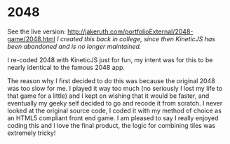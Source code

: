 2048
====

See the live version: http://jakeruth.com/portfolioExternal/2048-game/2048.html
*I created this back in college, since then KineticJS has been abandoned and is no longer maintained.*

I re-coded 2048 with KineticJS just for fun, my intent was for this to be nearly identical to the famous 2048 app.

The reason why I first decided to do this was because the original 2048 was too slow for me.
I played it way too much (no seriously I lost my life to that game for a little) and I kept on 
wishing that it would be faster, and eventually my geeky self decided to go and recode it from 
scratch.  I never looked at the original source code, I coded it with my method of choice as an
HTML5 compliant front end game.  I am pleased to say I really enjoyed coding this and I love the 
final product, the logic for combining tiles was extremely tricky!
